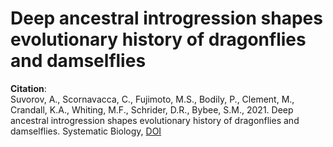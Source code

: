 # Deep ancestral introgression shapes evolutionary history of dragonflies and damselflies  

**Citation**:    
Suvorov, A., Scornavacca, C., Fujimoto, M.S., Bodily, P., Clement, M., Crandall, K.A., Whiting, M.F., Schrider, D.R., Bybee, S.M., 2021. Deep ancestral introgression shapes evolutionary history of dragonflies and damselflies. Systematic Biology, [DOI](https://doi.org/10.1093/sysbio/syab063)  
